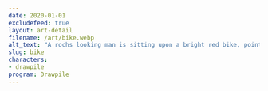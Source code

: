 ```yaml
---
date: 2020-01-01
excludefeed: true
layout: art-detail
filename: /art/bike.webp
alt_text: "A rochs looking man is sitting upon a bright red bike, pointing his sword at you cockily."
slug: bike
characters:
- drawpile
program: Drawpile
---
```

